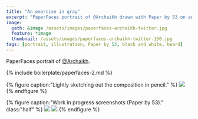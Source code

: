 ```yaml
---
title: "An exercise in gray"
excerpt: "PaperFaces portrait of @Archaikh drawn with Paper by 53 on an iPad."
image: 
  path: &image /assets/images/paperfaces-archaikh-twitter.jpg 
  feature: *image
  thumbnail: /assets/images/paperfaces-archaikh-twitter-150.jpg
tags: [portrait, illustration, Paper by 53, black and white, beard]
---
```


PaperFaces portrait of [@Archaikh](https://twitter.com/Archaikh).

{% include boilerplate/paperfaces-2.md %}

{% figure caption:"Lightly sketching out the composition in pencil." %}
[![](/assets/images/paperfaces-archaikh-process-1-750.jpg)](/assets/images/paperfaces-archaikh-process-1-lg.jpg)
{% endfigure %}

{% figure caption:"Work in progress screenshots (Paper by 53)." class:"half" %}
[![](/assets/images/paperfaces-archaikh-process-2-600.jpg)](/assets/images/paperfaces-archaikh-process-2-lg.jpg)
[![](/assets/images/paperfaces-archaikh-process-3-600.jpg)](/assets/images/paperfaces-archaikh-process-3-lg.jpg)
{% endfigure %}
